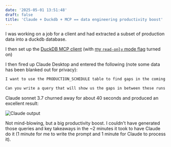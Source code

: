 ```yaml
---
date: '2025-05-01 13:51:48'
draft: false
title: 'Claude + Duckdb + MCP == data engineering productivity boost'
---
```


I was working on a job for a client and had extracted a subset of production data into a duckdb database.

I then set up the [DuckDB MCP client](https://github.com/motherduckdb/mcp-server-motherduck) (with [my `read-only` mode flag](https://github.com/motherduckdb/mcp-server-motherduck/pull/20) turned on)

I then fired up Claude Desktop and entered the following (note some data has been blanked out for privacy):

```md
I want to use the PRODUCTION_SCHEDULE table to find gaps in the coming months where the nothing will be running on production lines with `line_number` LINEABC1 and LINEABC2. The table has one row per scheduled run and has START and END columns to show when each run will begin and end.

Can you write a query that will show us the gaps in between these runs between today and the end of september, 2025?
```

Claude sonnet 3.7 churned away for about 40 seconds and produced an excellent result:

![Claude output](/claude_duckdb_mcp.png)

Not mind-blowing, but a big productivity boost. I couldn't have generated those queries and key takeaways in the ~2 minutes it took to have Claude do it (1 minute for me to write the prompt and 1 minute for Claude to process it).
